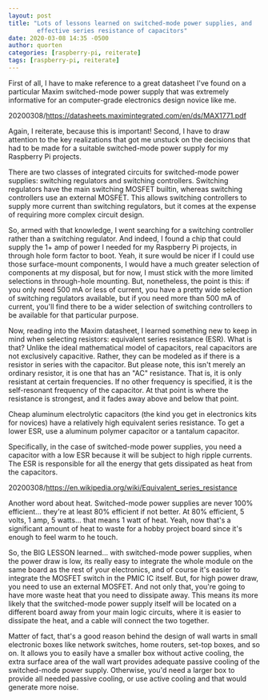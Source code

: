 ```yaml
---
layout: post
title: "Lots of lessons learned on switched-mode power supplies, and
        effective series resistance of capacitors"
date: 2020-03-08 14:35 -0500
author: quorten
categories: [raspberry-pi, reiterate]
tags: [raspberry-pi, reiterate]
---
```


First of all, I have to make reference to a great datasheet I've found
on a particular Maxim switched-mode power supply that was extremely
informative for an computer-grade electronics design novice like me.

20200308/https://datasheets.maximintegrated.com/en/ds/MAX1771.pdf

Again, I reiterate, because this is important!  Second, I have to draw
attention to the key realizations that got me unstuck on the decisions
that had to be made for a suitable switched-mode power supply for my
Raspberry Pi projects.

There are two classes of integrated circuits for switched-mode power
supplies: switching regulators and switching controllers.  Switching
regulators have the main switching MOSFET builtin, whereas switching
controllers use an external MOSFET.  This allows switching controllers
to supply more current than switching regulators, but it comes at the
expense of requiring more complex circuit design.

<!-- more -->

So, armed with that knowledge, I went searching for a switching
controller rather than a switching regulator.  And indeed, I found a
chip that could supply the 1+ amp of power I needed for my Raspberry
Pi projects, in through hole form factor to boot.  Yeah, it sure would
be nicer if I could use those surface-mount components, I would have a
much greater selection of components at my disposal, but for now, I
must stick with the more limited selections in through-hole mounting.
But, nonetheless, the point is this: if you only need 500 mA or less
of current, you have a pretty wide selection of switching regulators
available, but if you need more than 500 mA of current, you'll find
there to be a wider selection of switching controllers to be available
for that particular purpose.

Now, reading into the Maxim datasheet, I learned something new to keep
in mind when selecting resistors: equivalent series resistance (ESR).
What is that?  Unlike the ideal mathematical model of capacitors, real
capacitors are not exclusively capacitive.  Rather, they can be
modeled as if there is a resistor in series with the capacitor.  But
please note, this isn't merely an ordinary resistor, it is one that
has an "AC" resistance.  That is, it is only resistant at certain
frequencies.  If no other frequency is specified, it is the
self-resonant frequency of the capacitor.  At that point is where the
resistance is strongest, and it fades away above and below that point.

Cheap aluminum electrolytic capacitors (the kind you get in
electronics kits for novices) have a relatively high equivalent series
resistance.  To get a lower ESR, use a aluminum polymer capacitor or a
tantalum capacitor.

Specifically, in the case of switched-mode power supplies, you need a
capacitor with a low ESR because it will be subject to high ripple
currents.  The ESR is responsible for all the energy that gets
dissipated as heat from the capacitors.

20200308/https://en.wikipedia.org/wiki/Equivalent_series_resistance

Another word about heat.  Switched-mode power supplies are never 100%
efficient... they're at least 80% efficient if not better.  At 80%
efficient, 5 volts, 1 amp, 5 watts... that means 1 watt of heat.
Yeah, now that's a significant amount of heat to waste for a hobby
project board since it's enough to feel warm to he touch.

So, the BIG LESSON learned... with switched-mode power supplies, when
the power draw is low, its really easy to integrate the whole module
on the same board as the rest of your electronics, and of course it's
easier to integrate the MOSFET switch in the PMIC IC itself.  But, for
high power draw, you need to use an external MOSFET.  And not only
that, you're going to have more waste heat that you need to dissipate
away.  This means its more likely that the switched-mode power supply
itself will be located on a different board away from your main logic
circuits, where it is easier to dissipate the heat, and a cable will
connect the two together.

Matter of fact, that's a good reason behind the design of wall warts
in small electronic boxes like network switches, home routers, set-top
boxes, and so on.  It allows you to easily have a smaller box without
active cooling, the extra surface area of the wall wart provides
adequate passive cooling of the switched-mode power supply.
Otherwise, you'd need a larger box to provide all needed passive
cooling, or use active cooling and that would generate more noise.
